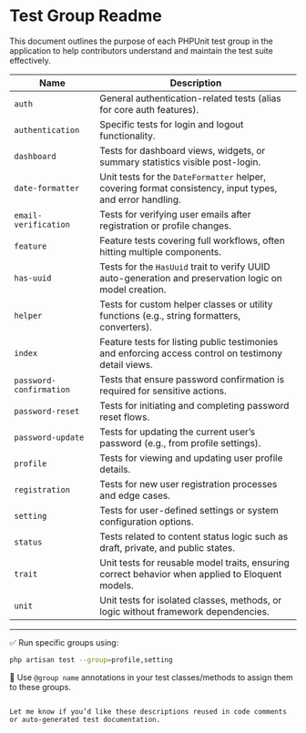 # Test Group Readme

This document outlines the purpose of each PHPUnit test group in the application to help contributors understand and maintain the test suite effectively.

| Name                    | Description                                                                                              |
| ----------------------- | -------------------------------------------------------------------------------------------------------- |
| `auth`                  | General authentication-related tests (alias for core auth features).                                     |
| `authentication`        | Specific tests for login and logout functionality.                                                       |
| `dashboard`             | Tests for dashboard views, widgets, or summary statistics visible post-login.                            |
| `date-formatter`        | Unit tests for the `DateFormatter` helper, covering format consistency, input types, and error handling. |
| `email-verification`    | Tests for verifying user emails after registration or profile changes.                                   |
| `feature`               | Feature tests covering full workflows, often hitting multiple components.                                |
| `has-uuid`              | Tests for the `HasUuid` trait to verify UUID auto-generation and preservation logic on model creation.   |
| `helper`                | Tests for custom helper classes or utility functions (e.g., string formatters, converters).              |
| `index`                 | Feature tests for listing public testimonies and enforcing access control on testimony detail views.     |
| `password-confirmation` | Tests that ensure password confirmation is required for sensitive actions.                               |
| `password-reset`        | Tests for initiating and completing password reset flows.                                                |
| `password-update`       | Tests for updating the current user’s password (e.g., from profile settings).                            |
| `profile`               | Tests for viewing and updating user profile details.                                                     |
| `registration`          | Tests for new user registration processes and edge cases.                                                |
| `setting`               | Tests for user-defined settings or system configuration options.                                         |
| `status`                | Tests related to content status logic such as draft, private, and public states.                         |
| `trait`                 | Unit tests for reusable model traits, ensuring correct behavior when applied to Eloquent models.         |
| `unit`                  | Unit tests for isolated classes, methods, or logic without framework dependencies.                       |

---

✅ Run specific groups using:

```bash
php artisan test --group=profile,setting
```

🧪 Use `@group name` annotations in your test classes/methods to assign them to these groups.

```

Let me know if you’d like these descriptions reused in code comments or auto-generated test documentation.
```
